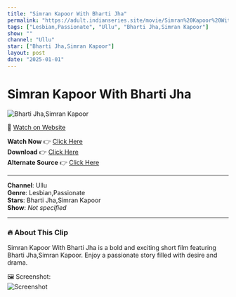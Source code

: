 ```yaml
---
title: "Simran Kapoor With Bharti Jha"
permalink: "https://adult.indianseries.site/movie/Simran%20Kapoor%20With%20Bharti%20Jha"
tags: ["Lesbian,Passionate", "Ullu", "Bharti Jha,Simran Kapoor"]
show: ""
channel: "Ullu"
star: ["Bharti Jha,Simran Kapoor"]
layout: post
date: "2025-01-01"
---
```


# Simran Kapoor With Bharti Jha

![Bharti Jha,Simran Kapoor](https://shorts.desisins.com/wp-content/uploads/2024/01/Simran-Kapur-Bharti-Jha-Lesbian-DesiSins.com_.jpg)

🔗 [Watch on Website](https://adult.indianseries.site/movie/Simran%20Kapoor%20With%20Bharti%20Jha)

**Watch Now** 👉 [Click Here](https://adult.indianseries.site/movie/Simran%20Kapoor%20With%20Bharti%20Jha)  
**Download** 👉 [Click Here](https://adult.indianseries.site/movie/Simran%20Kapoor%20With%20Bharti%20Jha)  
**Alternate Source** 👉 [Click Here](https://adult.indianseries.site/movie/Simran%20Kapoor%20With%20Bharti%20Jha)

---

**Channel**: Ullu  
**Genre**: Lesbian,Passionate  
**Stars**: Bharti Jha,Simran Kapoor  
**Show**: *Not specified*

---

### 🔥 About This Clip

Simran Kapoor With Bharti Jha is a bold and exciting short film featuring Bharti Jha,Simran Kapoor. Enjoy a passionate story filled with desire and drama.
 
🖼️ Screenshot:  
![Screenshot](https://shorts.desisins.com/wp-content/uploads/2024/01/Simran-Kapur-Bharti-Jha-Lesbian-DesiSins.com_.jpg)
